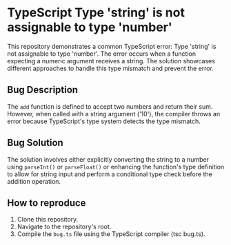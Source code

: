 # TypeScript Type 'string' is not assignable to type 'number'

This repository demonstrates a common TypeScript error:  Type 'string' is not assignable to type 'number'.  The error occurs when a function expecting a numeric argument receives a string.  The solution showcases different approaches to handle this type mismatch and prevent the error.

## Bug Description

The `add` function is defined to accept two numbers and return their sum.  However, when called with a string argument ('10'), the compiler throws an error because TypeScript's type system detects the type mismatch.

## Bug Solution

The solution involves either explicitly converting the string to a number using `parseInt()` or `parseFloat()` or enhancing the function's type definition to allow for string input and perform a conditional type check before the addition operation.

## How to reproduce

1. Clone this repository.
2. Navigate to the repository's root.
3. Compile the `bug.ts` file using the TypeScript compiler (tsc bug.ts).